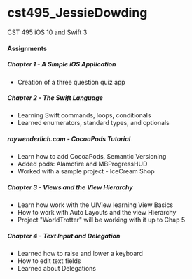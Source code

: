 # cst495_JessieDowding
CST 495 iOS 10 and Swift 3

#### Assignments
##### Chapter 1 - A Simple iOS Application
* Creation of a three question quiz app

##### Chapter 2 - The Swift Language 
* Learning Swift commands, loops, conditionals
* Learned enumerators, standard types, and optionals

##### raywenderlich.com - CocoaPods Tutorial 
* Learn how to add CocoaPods, Semantic Versioning
* Added pods: Alamofire and MBProgressHUD
* Worked with a sample project - IceCream Shop

##### Chapter 3 - Views and the View Hierarchy
* Learn how work with the UIView learning View Basics
* How to work with Auto Layouts and the view Hierarchy
* Project "WorldTrotter" will be working with it up to Chap 5

##### Chapter 4 - Text Input and Delegation
* Learned how to raise and lower a keyboard
* How to edit text fields
* Learned about Delegations
